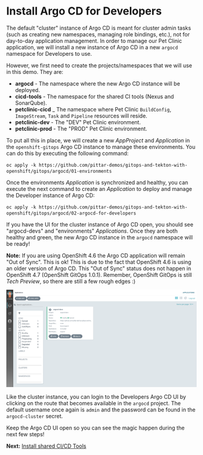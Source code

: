 # Install Argo CD for Developers

The default "cluster" instance of Argo CD is meant for cluster admin tasks (such as creating new namespaces, managing role bindings, etc.), not for day-to-day application management.  In order to manage our Pet Clinic application, we will install a new instance of Argo CD in a new `argocd` namespace for Developers to use.

However, we first need to create the projects/namespaces that we will use in this demo.  They are:
* **argocd** - The namespace where the new Argo CD instance will be deployed.
* **cicd-tools** - The namespace for the shared CI tools (Nexus and SonarQube).
* **petclinic-cicd** _ The namespace where Pet Clinic `BuildConfig`, `ImageStream`, `Task` and `Pipeline` resources will reside.
* **petclinic-dev** - The "DEV" Pet Clinic environment.
* **petclinic-prod** - The "PROD" Pet Clinic environment.

To put all this in place, we will create a new *AppProject* and *Application* in the `openshift-gitops` Argo CD instance to manage these environments.  You can do this by executing the following command:

```
oc apply -k https://github.com/pittar-demos/gitops-and-tekton-with-openshift/gitops/argocd/01-environments
```

Once the environments *Application* is synchronized and healthy, you can execute the next command to create an *Application* to deploy and manage the Developer instance of Argo CD:

```
oc apply -k https://github.com/pittar-demos/gitops-and-tekton-with-openshift/gitops/argocd/02-argocd-for-developers
```

If you have the UI for the cluster instance of Argo CD open, you should see "argocd-devs" and "environments" *Applications*.  Once they are both healthy and green, the new Argo CD instance in the `argocd` namespace will be ready!

**Note:** If you are using OpenShift 4.6 the Argo CD application will remain "Out of Sync".  This is ok!  This is due to the fact that OpenShift 4.6 is using an older version of Argo CD.  This "Out of Sync" status does not happen in OpenShift 4.7 (OpenShift GitOps 1.0.1).  Remember, OpenShift GitOps is still *Tech Preview*, so there are still a few rough edges :)

![Cluster Argo CD deploying the Developer instance of Argo CD](images/cluster-argocd.png)

Like the cluster instance, you can login to the Developers Argo CD UI by clicking on the route that becomes available in the `argocd` project.  The default username once again is `admin` and the password can be found in the `argocd-cluster` secret.

Keep the Argo CD UI open so you can see the magic happen during the next few steps!

**Next:** [Install shared CI/CD Tools](03-install-shared-cicd-tools.md)